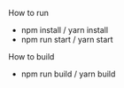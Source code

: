 How to run     
- npm install / yarn install
- npm run start / yarn start

How to build
 - npm run build / yarn build
